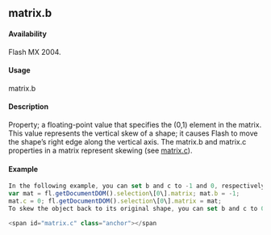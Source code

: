 ## matrix.b

#### Availability

Flash MX 2004.

#### Usage

matrix.b

#### Description

Property; a floating-point value that specifies the (0,1) element in the matrix. This value represents the vertical skew of a shape; it causes Flash to move the shape’s right edge along the vertical axis.
The matrix.b and matrix.c properties in a matrix represent skewing (see [matrix.c](#!AdobeDocs/developers-animatesdk-docs/master/Matrix_object/matrix2.md)).

#### Example

```javascript
In the following example, you can set b and c to -1 and 0, respectively; these settings skew the object at a 45º vertical angle:
var mat = fl.getDocumentDOM().selection\[0\].matrix; mat.b = -1;
mat.c = 0; fl.getDocumentDOM().selection\[0\].matrix = mat;
To skew the object back to its original shape, you can set b and c to 0. See also the [matrix.a](#!AdobeDocs/developers-animatesdk-docs/master/Matrix_object/matrix.md) example.

<span id="matrix.c" class="anchor"></span
```